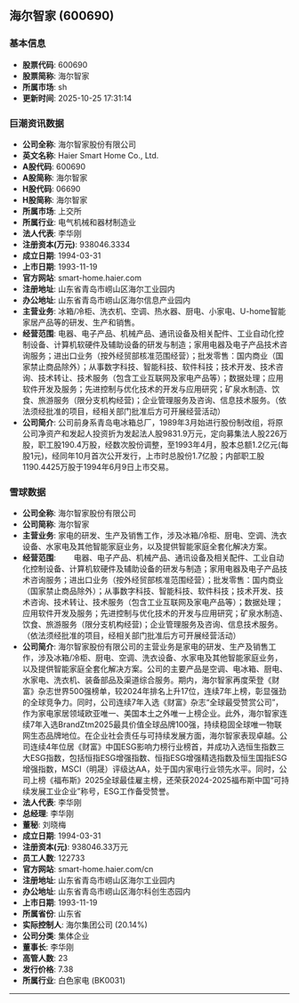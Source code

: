 ## 海尔智家 (600690)

### 基本信息

- **股票代码**: 600690
- **股票简称**: 海尔智家
- **所属市场**: sh
- **更新时间**: 2025-10-25 17:31:14

### 巨潮资讯数据

- **公司全称**: 海尔智家股份有限公司
- **英文名称**: Haier Smart Home Co., Ltd.
- **A股代码**: 600690
- **A股简称**: 海尔智家
- **H股代码**: 06690
- **H股简称**: 海尔智家
- **所属市场**: 上交所
- **所属行业**: 电气机械和器材制造业
- **法人代表**: 李华刚
- **注册资本(万元)**: 938046.3334
- **成立日期**: 1994-03-31
- **上市日期**: 1993-11-19
- **官方网站**: smart-home.haier.com
- **注册地址**: 山东省青岛市崂山区海尔工业园内
- **办公地址**: 山东省青岛市崂山区海尔信息产业园内
- **主营业务**: 冰箱/冷柜、洗衣机、空调、热水器、厨电、小家电、U-home智能家居产品等的研发、生产和销售。
- **经营范围**: 电器、电子产品、机械产品、通讯设备及相关配件、工业自动化控制设备、计算机软硬件及辅助设备的研发与制造；家用电器及电子产品技术咨询服务；进出口业务（按外经贸部核准范围经营）；批发零售：国内商业（国家禁止商品除外）；从事数字科技、智能科技、软件科技；技术开发、技术咨询、技术转让、技术服务（包含工业互联网及家电产品等）；数据处理；应用软件开发及服务；先进控制与优化技术的开发与应用研究；矿泉水制造、饮食、旅游服务（限分支机构经营)；企业管理服务及咨询、信息技术服务。（依法须经批准的项目，经相关部门批准后方可开展经营活动）
- **公司简介**: 公司前身系青岛电冰箱总厂，1989年3月始进行股份制改组，将原公司净资产和发起人投资折为发起法人股9831.9万元，定向募集法人股226万股，职工股190.4万股，经数次股份调整，至1993年4月，股本总额1.2亿元(每股1元)，经同年10月首次公开发行，上市时总股份1.7亿股；内部职工股1190.4425万股于1994年6月9日上市交易。

### 雪球数据

- **公司全称**: 海尔智家股份有限公司
- **公司简称**: 海尔智家
- **主营业务**: 家电的研发、生产及销售工作，涉及冰箱/冷柜、厨电、空调、洗衣设备、水家电及其他智能家庭业务，以及提供智能家庭全套化解决方案。
- **经营范围**: 　　电器、电子产品、机械产品、通讯设备及相关配件、工业自动化控制设备、计算机软硬件及辅助设备的研发与制造；家用电器及电子产品技术咨询服务；进出口业务（按外经贸部核准范围经营）；批发零售：国内商业（国家禁止商品除外）；从事数字科技、智能科技、软件科技；技术开发、技术咨询、技术转让、技术服务（包含工业互联网及家电产品等）；数据处理；应用软件开发及服务；先进控制与优化技术的开发与应用研究；矿泉水制造、饮食、旅游服务（限分支机构经营)；企业管理服务及咨询、信息技术服务。（依法须经批准的项目，经相关部门批准后方可开展经营活动）
- **公司简介**: 海尔智家股份有限公司的主营业务是家电的研发、生产及销售工作，涉及冰箱/冷柜、厨电、空调、洗衣设备、水家电及其他智能家庭业务，以及提供智能家庭全套化解决方案。公司的主要产品是空调、电冰箱、厨电、水家电、洗衣机、装备部品及渠道综合服务。期内，海尔智家再度荣登《财富》杂志世界500强榜单，较2024年排名上升17位，连续7年上榜，彰显强劲的全球竞争力。同时，公司连续7年入选《财富》杂志“全球最受赞赏公司”，作为家电家居领域欧亚唯一、美国本土之外唯一上榜企业。此外，海尔智家连续7年入选BrandZtm2025最具价值全球品牌100强，持续稳固全球唯一物联网生态品牌地位。在企业社会责任与可持续发展方面，海尔智家表现卓越。公司连续4年位居《财富》中国ESG影响力榜行业榜首，并成功入选恒生指数三大ESG指数，包括恒指ESG增强指数、恒指ESG增强精选指数及恒生国指ESG增强指数，MSCI（明晟）评级达AA，处于国内家电行业领先水平。同时，公司上榜《福布斯》2025全球最佳雇主榜，还荣获2024-2025福布斯中国“可持续发展工业企业”称号，ESG工作备受赞誉。
- **法人代表**: 李华刚
- **总经理**: 李华刚
- **董秘**: 刘晓梅
- **成立日期**: 1994-03-31
- **注册资本(元)**: 938046.33万元
- **员工人数**: 122733
- **官方网站**: smart-home.haier.com/cn
- **注册地址**: 山东省青岛市崂山区海尔工业园内
- **办公地址**: 山东省青岛市崂山区海尔科创生态园内
- **上市日期**: 1993-11-19
- **所属省份**: 山东省
- **实际控制人**: 海尔集团公司 (20.14%)
- **公司分类**: 集体企业
- **董事长**: 李华刚
- **高管人数**: 23
- **发行价格**: 7.38
- **所属行业**: 白色家电 (BK0031)

---